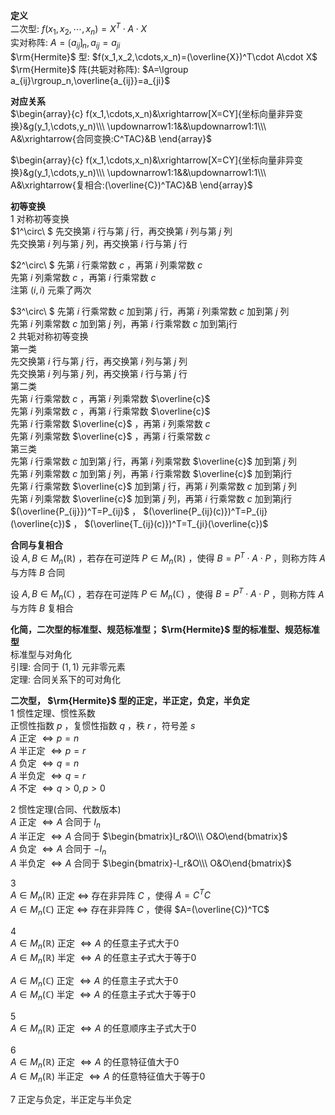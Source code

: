 **定义**  
二次型: $f(x_1,x_2,\cdots,x_n)=X^T\cdot A\cdot X$  
实对称阵:  $A=\lgroup a_{ij}\rgroup_n,a_{ij}=a_{ji}$  
 $\rm{Hermite}$ 型:  $f(x_1,x_2,\cdots,x_n)=(\overline{X})^T\cdot A\cdot X$  
 $\rm{Hermite}$ 阵(共轭对称阵): $A=\lgroup a_{ij}\rgroup_n,\overline{a_{ij}}=a_{ji}$  
  
**对应关系**  
 $\begin{array}{c}  
f(x_1,\cdots,x_n)&\xrightarrow[X=CY]{坐标向量非异变换}&g(y_1,\cdots,y_n)\\\  
\updownarrow1:1&&\updownarrow1:1\\\  
A&\xrightarrow{合同变换:C^TAC}&B  
\end{array}$  
  
 $\begin{array}{c}  
f(x_1,\cdots,x_n)&\xrightarrow[X=CY]{坐标向量非异变换}&g(y_1,\cdots,y_n)\\\  
\updownarrow1:1&&\updownarrow1:1\\\  
A&\xrightarrow{复相合:(\overline{C})^TAC}&B  
\end{array}$  
  
**初等变换**  
1 对称初等变换  
 $1^\circ\ $ 先交换第 $i$ 行与第 $j$ 行，再交换第 $i$ 列与第 $j$ 列  
先交换第 $i$ 列与第 $j$ 列，再交换第 $i$ 行与第 $j$ 行  
  
 $2^\circ\ $ 先第 $i$ 行乘常数 $c$ ，再第 $i$ 列乘常数 $c$  
先第 $i$ 列乘常数 $c$ ，再第 $i$ 行乘常数 $c$  
注第 $(i,i)$ 元乘了两次  
  
 $3^\circ\ $ 先第 $i$ 行乘常数 $c$ 加到第 $j$ 行，再第 $i$ 列乘常数 $c$ 加到第 $j$ 列  
先第 $i$ 列乘常数 $c$ 加到第 $j$ 列，再第 $i$ 行乘常数 $c$ 加到第j行  
2 共轭对称初等变换  
第一类  
先交换第 $i$ 行与第 $j$ 行，再交换第 $i$ 列与第 $j$ 列  
先交换第 $i$ 列与第 $j$ 列，再交换第 $i$ 行与第 $j$ 行  
第二类  
先第 $i$ 行乘常数 $c$ ，再第 $i$ 列乘常数 $\overline{c}$  
先第 $i$ 列乘常数 $c$ ，再第 $i$ 行乘常数 $\overline{c}$  
先第 $i$ 行乘常数 $\overline{c}$ ，再第 $i$ 列乘常数 $c$  
先第 $i$ 列乘常数 $\overline{c}$ ，再第 $i$ 行乘常数 $c$  
第三类  
先第 $i$ 行乘常数 $c$ 加到第 $j$ 行，再第 $i$ 列乘常数 $\overline{c}$ 加到第 $j$ 列  
先第 $i$ 列乘常数 $c$ 加到第 $j$ 列，再第 $i$ 行乘常数 $\overline{c}$ 加到第j行  
先第 $i$ 行乘常数 $\overline{c}$ 加到第 $j$ 行，再第 $i$ 列乘常数 $c$ 加到第 $j$ 列  
先第 $i$ 列乘常数 $\overline{c}$ 加到第 $j$ 列，再第 $i$ 行乘常数 $c$ 加到第j行  
 $(\overline{P_{ij}})^T=P_{ij}$ ， $(\overline{P_{ij}(c)})^T=P_{ij}(\overline{c})$ ， $(\overline{T_{ij}(c)})^T=T_{ji}(\overline{c})$  
  
**合同与复相合**  
设 $A,B\in M_n(\mathbb{R})$ ，若存在可逆阵 $P\in M_n(\mathbb{R})$ ，使得 $B=P^T\cdot A\cdot P$ ，则称方阵 $A$ 与方阵 $B$ 合同  
  
设 $A,B\in M_n(\mathbb{C})$ ，若存在可逆阵 $P\in M_n(\mathbb{C})$ ，使得 $B=P^T\cdot A\cdot P$ ，则称方阵 $A$ 与方阵 $B$ 复相合  
  
**化简，二次型的标准型、规范标准型； $\rm{Hermite}$ 型的标准型、规范标准型**  
标准型与对角化  
引理: 合同于 $(1,1)$ 元非零元素  
定理: 合同关系下的可对角化  
  
**二次型， $\rm{Hermite}$ 型的正定，半正定，负定，半负定**  
1 惯性定理、惯性系数  
正惯性指数 $p$ ，复惯性指数 $q$ ，秩 $r$ ，符号差 $s$  
 $A$ 正定 $\Leftrightarrow p=n$  
 $A$ 半正定 $\Leftrightarrow p=r$  
 $A$ 负定 $\Leftrightarrow q=n$  
 $A$ 半负定 $\Leftrightarrow q=r$  
 $A$ 不定 $\Leftrightarrow q>0,p>0$  
  
2 惯性定理(合同、代数版本)  
 $A$ 正定 $\Leftrightarrow A$ 合同于 $I_n$  
 $A$ 半正定 $\Leftrightarrow A$ 合同于 $\begin{bmatrix}I_r&O\\\ O&O\end{bmatrix}$  
 $A$ 负定 $\Leftrightarrow A$ 合同于 $-I_n$  
 $A$ 半负定 $\Leftrightarrow A$ 合同于 $\begin{bmatrix}-I_r&O\\\ O&O\end{bmatrix}$  
  
3  
 $A\in M_n(\mathbb{R})$ 正定 $\Leftrightarrow$ 存在非异阵 $C$ ，使得 $A=C^TC$  
 $A\in M_n(\mathbb{C})$ 正定 $\Leftrightarrow$ 存在非异阵 $C$ ，使得 $A=(\overline{C})^TC$  
  
4  
 $A\in M_n(\mathbb{R})$ 正定 $\Leftrightarrow A$ 的任意主子式大于0  
 $A\in M_n(\mathbb{R})$ 半定 $\Leftrightarrow A$ 的任意主子式大于等于0  
  
 $A\in M_n(\mathbb{C})$ 正定 $\Leftrightarrow A$ 的任意主子式大于0  
 $A\in M_n(\mathbb{C})$ 半定 $\Leftrightarrow A$ 的任意主子式大于等于0  
  
5  
 $A\in M_n(\mathbb{R})$ 正定 $\Leftrightarrow A$ 的任意顺序主子式大于0  
  
6  
 $A\in M_n(\mathbb{R})$ 正定 $\Leftrightarrow A$ 的任意特征值大于0  
 $A\in M_n(\mathbb{R})$ 半正定 $\Leftrightarrow A$ 的任意特征值大于等于0  
  
7 正定与负定，半正定与半负定  
